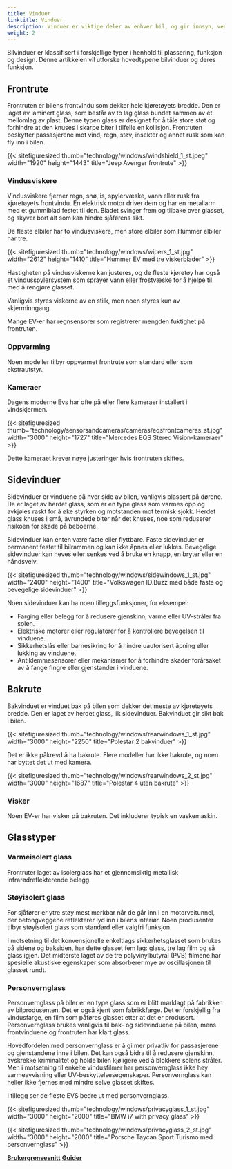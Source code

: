 ```yaml
---
title: Vinduer
linktitle: Vinduer
description: Vinduer er viktige deler av enhver bil, og gir innsyn, ventilasjon, beskyttelse og komfort til sjåføren og passasjerene.
weight: 2
---
```

<!-- markdownlint-disable MD033 -->
Bilvinduer er klassifisert i forskjellige typer i henhold til plassering, funksjon og design. Denne artikkelen vil utforske hovedtypene bilvinduer og deres funksjon.

## Frontrute

Frontruten er bilens frontvindu som dekker hele kjøretøyets bredde. Den er laget av laminert glass, som består av to lag glass bundet sammen av et mellomlag av plast. Denne typen glass er designet for å tåle store støt og forhindre at den knuses i skarpe biter i tilfelle en kollisjon. Frontruten beskytter passasjerene mot vind, regn, støv, insekter og annet rusk som kan fly inn i bilen.

{{< sitefiguresized thumb="technology/windows/windshield_1_st.jpeg" width="1920" height="1443" title="Jeep Avenger frontrute" >}}

### Vindusviskere

Vindusviskere fjerner regn, snø, is, spylervæske, vann eller rusk fra kjøretøyets frontvindu. En elektrisk motor driver dem og har en metallarm med et gummiblad festet til den. Bladet svinger frem og tilbake over glasset, og skyver bort alt som kan hindre sjåførens sikt.

De fleste elbiler har to vindusviskere, men store elbiler som Hummer elbiler har tre.

{{< sitefiguresized thumb="technology/windows/wipers_1_st.jpg" width="2612" height="1410" title="Hummer EV med tre viskerblader" >}}

Hastigheten på vindusviskerne kan justeres, og de fleste kjøretøy har også et vindusspylersystem som sprayer vann eller frostvæske for å hjelpe til med å rengjøre glasset.

Vanligvis styres viskerne av en stilk, men noen styres kun av skjerminngang.

Mange EV-er har regnsensorer som registrerer mengden fuktighet på frontruten.

### Oppvarming

Noen modeller tilbyr oppvarmet frontrute som standard eller som ekstrautstyr.

### Kameraer

Dagens moderne Evs har ofte på eller flere kameraer installert i vindskjermen.

{{< sitefiguresized thumb="technology/sensorsandcameras/cameras/eqsfrontcameras_st.jpg" width="3000" height="1727" title="Mercedes EQS Stereo Vision-kameraer" >}}

Dette kameraet krever nøye justeringer hvis frontruten skiftes.

## Sidevinduer

Sidevinduer er vinduene på hver side av bilen, vanligvis plassert på dørene. De er laget av herdet glass, som er en type glass som varmes opp og avkjøles raskt for å øke styrken og motstanden mot termisk sjokk. Herdet glass knuses i små, avrundede biter når det knuses, noe som reduserer risikoen for skade på beboerne.

Sidevinduer kan enten være faste eller flyttbare. Faste sidevinduer er permanent festet til bilrammen og kan ikke åpnes eller lukkes. Bevegelige sidevinduer kan heves eller senkes ved å bruke en knapp, en bryter eller en håndsveiv.

{{< sitefiguresized thumb="technology/windows/sidewindows_1_st.jpg" width="2400" height="1400" title="Volkswagen ID.Buzz med både faste og bevegelige sidevinduer" >}}

Noen sidevinduer kan ha noen tilleggsfunksjoner, for eksempel:

- Farging eller belegg for å redusere gjenskinn, varme eller UV-stråler fra solen.
- Elektriske motorer eller regulatorer for å kontrollere bevegelsen til vinduene.
- Sikkerhetslås eller barnesikring for å hindre uautorisert åpning eller lukking av vinduene.
- Antiklemmesensorer eller mekanismer for å forhindre skader forårsaket av å fange fingre eller gjenstander i vinduene.

## Bakrute

Bakvinduet er vinduet bak på bilen som dekker det meste av kjøretøyets bredde. Den er laget av herdet glass, lik sidevinduer. Bakvinduet gir sikt bak i bilen.

{{< sitefiguresized thumb="technology/windows/rearwindows_1_st.jpg" width="3000" height="2250" title="Polestar 2 bakvinduer" >}}

Det er ikke påkrevd å ha bakrute. Flere modeller har ikke bakrute, og noen har byttet det ut med kamera.

{{< sitefiguresized thumb="technology/windows/rearwindows_2_st.jpg" width="3000" height="1687" title="Polestar 4 uten bakrute" >}}

### Visker

Noen EV-er har visker på bakruten. Det inkluderer typisk en vaskemaskin.

## Glasstyper

### Varmeisolert glass

Frontruter laget av isolerglass har et gjennomsiktig metallisk infrarødreflekterende belegg.

### Støyisolert glass

For sjåfører er ytre støy mest merkbar når de går inn i en motorveitunnel, der betongveggene reflekterer lyd inn i bilens interiør.
Noen produsenter tilbyr støyisolert glass som standard eller valgfri funksjon.

I motsetning til det konvensjonelle enkeltlags sikkerhetsglasset som brukes på sidene og baksiden, har dette glasset fem lag: glass, tre lag film og så glass igjen. Det midterste laget av de tre polyvinylbutyral (PVB) filmene har spesielle akustiske egenskaper som absorberer mye av oscillasjonen til glasset rundt.

### Personvernglass

Personvernglass på biler er en type glass som er blitt mørklagt på fabrikken av bilprodusenten. Det er også kjent som fabrikkfarge. Det er forskjellig fra vindusfarge, en film som påføres glasset etter at det er produsert. Personvernglass brukes vanligvis til bak- og sidevinduene på bilen, mens frontvinduene og frontruten har klart glass.

Hovedfordelen med personvernglass er å gi mer privatliv for passasjerene og gjenstandene inne i bilen. Det kan også bidra til å redusere gjenskinn, avskrekke kriminalitet og holde bilen kjøligere ved å blokkere solens stråler. Men i motsetning til enkelte vindusfilmer har personvernglass ikke høy varmeavvisning eller UV-beskyttelsesegenskaper. Personvernglass kan heller ikke fjernes med mindre selve glasset skiftes.

I tillegg ser de fleste EVS bedre ut med personvernglass.

{{< sitefiguresized thumb="technology/windows/privacyglass_1_st.jpg" width="3000" height="2000" title="BMW i7 with privacy glass" >}}

{{< sitefiguresized thumb="technology/windows/privacyglass_2_st.jpg" width="3000" height="2000" title="Porsche Taycan Sport Turismo med personvernglass" >}}

<div class="mt-3 mb-3">
    <a href="../userinterface/" class="text-decoration-none text-black"><strong><i class="bi-arrow-left"></i> Brukergrensesnitt</strong></a>
    <a href="../../guides/" class="text-decoration-none text-black float-end"><strong>Guider<i class="bi-arrow-right"></i></strong></a>
</div>
